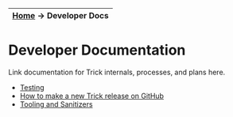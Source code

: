 | [Home](/trick) → Developer Docs |
|------------------------------------------------------------------|

# Developer Documentation


Link documentation for Trick internals, processes, and plans here.

- [Testing](Testing)
- [How to make a new Trick release on GitHub](How-To-Make-A-Release)
- [Tooling and Sanitizers](Tooling-and-Sanitizers)

